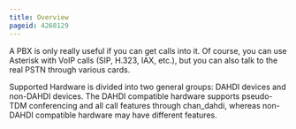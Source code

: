 ```yaml
---
title: Overview
pageid: 4260129
---
```


A PBX is only really useful if you can get calls into it. Of course, you can use Asterisk with VoIP calls (SIP, H.323, IAX, etc.), but you can also talk to the real PSTN through various cards. 


Supported Hardware is divided into two general groups: DAHDI devices and non-DAHDI devices. The DAHDI compatible hardware supports pseudo-TDM conferencing and all call features through chan\_dahdi, whereas non-DAHDI compatible hardware may have different features.

